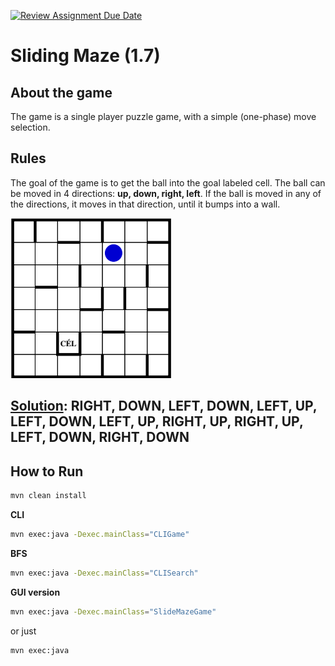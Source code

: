 [![Review Assignment Due Date](https://classroom.github.com/assets/deadline-readme-button-22041afd0340ce965d47ae6ef1cefeee28c7c493a6346c4f15d667ab976d596c.svg)](https://classroom.github.com/a/UkdUJk5L)
# Sliding Maze (1.7)

## About the game
The game is a single player puzzle game, with a simple (one-phase)
move selection.

## Rules
The goal of the game is to get the ball into the goal labeled cell.
The ball can be moved in 4 directions: **up, down, right, left**.
If the ball is moved in any of the directions, it moves in that direction, until it bumps into a wall.

![startin maze](playing_surface.png "The starting maze")
## [Solution](winning_moves): RIGHT, DOWN, LEFT, DOWN, LEFT, UP, LEFT, DOWN, LEFT, UP, RIGHT, UP, RIGHT, UP, LEFT, DOWN, RIGHT, DOWN

## How to Run
```bash
mvn clean install
```

**CLI**
```bash
mvn exec:java -Dexec.mainClass="CLIGame"
```

**BFS**
```bash
mvn exec:java -Dexec.mainClass="CLISearch"
```

**GUI version**
```bash
mvn exec:java -Dexec.mainClass="SlideMazeGame"
```
or just
```bash
mvn exec:java
```
